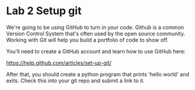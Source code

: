 
# Lab 2 Setup git

We're going to be using GitHub to turn in your code. Github is a common Version Control System that's often used by the open source community.   Working with Git will help you build a portfolio of code to show off.

You'll need to create a GitHub account and learn how to use GitHub here:

https://help.github.com/articles/set-up-git/

After that, you should create a python program that prints 'hello world' and exits. Check this into your git repo and submit a link to it.
